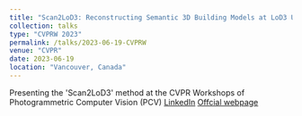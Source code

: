 ```yaml
---
title: "Scan2LoD3: Reconstructing Semantic 3D Building Models at LoD3 Using Ray Casting and Bayesian Networks"
collection: talks
type: "CVPRW 2023"
permalink: /talks/2023-06-19-CVPRW
venue: "CVPR"
date: 2023-06-19
location: "Vancouver, Canada"
---
```


Presenting the 'Scan2LoD3' method at the CVPR Workshops of Photogrammetric Computer Vision (PCV) [LinkedIn](https://www.linkedin.com/posts/olaf-wysocki_cvpr2023-activity-7076734614546833408-x6d9?utm_source=share&utm_medium=member_desktop) [Offcial webpage](https://photogrammetric-cv-workshop.github.io/)
